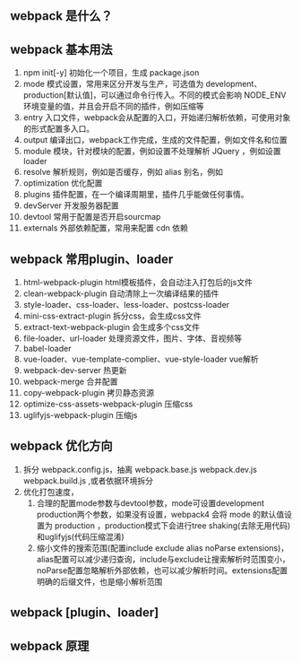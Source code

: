 ## webpack 是什么？

## webpack 基本用法 
1. npm init[-y] 初始化一个项目，生成 package.json
2. mode 模式设置，常用来区分开发与生产，可选值为 development、production[默认值]，可以通过命令行传入。不同的模式会影响 NODE_ENV 环境变量的值，并且会开启不同的插件，例如压缩等
3. entry 入口文件，webpack会从配置的入口，开始递归解析依赖，可使用对象的形式配置多入口。
4. output 编译出口，webpack工作完成，生成的文件配置，例如文件名和位置
5. module 模块，针对模块的配置，例如设置不处理解析 JQuery ，例如设置 loader
6. resolve 解析规则，例如是否缓存，例如 alias 别名，例如
7. optimization 优化配置
8. plugins 插件配置，在一个编译周期里，插件几乎能做任何事情。
9. devServer 开发服务器配置
10. devtool 常用于配置是否开启sourcmap
11. externals 外部依赖配置，常用来配置 cdn 依赖

## webpack 常用plugin、loader
1. html-webpack-plugin html模板插件，会自动注入打包后的js文件
2. clean-webpack-plugin 自动清除上一次编译结果的插件
3. style-loader、css-loader、less-loader、postcss-loader
4. mini-css-extract-plugin 拆分css，会生成css文件
5. extract-text-webpack-plugin 会生成多个css文件
6. file-loader、url-loader 处理资源文件，图片、字体、音视频等
7. babel-loader
8. vue-loader、vue-template-complier、vue-style-loader vue解析
9. webpack-dev-server 热更新
10. webpack-merge 合并配置
11. copy-webpack-plugin 拷贝静态资源
12. optimize-css-assets-webpack-plugin 压缩css
13. uglifyjs-webpack-plugin 压缩js


## webpack 优化方向
1. 拆分 webpack.config.js，抽离 webpack.base.js webpack.dev.js webpack.build.js ,或者依据环境拆分
2. 优化打包速度，
    1. 合理的配置mode参数与devtool参数，mode可设置development production两个参数，如果没有设置，webpack4 会将 mode 的默认值设置为 production ，production模式下会进行tree shaking(去除无用代码)和uglifyjs(代码压缩混淆)
    2. 缩小文件的搜索范围(配置include exclude alias noParse extensions)，alias配置可以减少递归查询，include与exclude让搜索解析时范围变小，noParse配置忽略解析外部依赖，也可以减少解析时间。extensions配置明确的后缀文件，也是缩小解析范围

## webpack [plugin、loader]

## webpack 原理